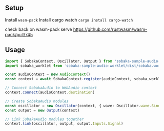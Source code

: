 ## Setup

Install `wasm-pack`
Install cargo watch `cargo install cargo-watch`

check back on wasm-pack serve https://github.com/rustwasm/wasm-pack/pull/745

## Usage

```ts
import { SobakaContext, Oscillator, Output } from 'sobaka-sample-audio-worklet'
import sobaka_worklet from 'sobaka-sample-audio-worklet/dist/sobaka.worklet.js?url'

const audioContext = new AudioContext()
const context = await SobakaContext.register(audioContext, sobaka_worklet)

// Connect SobakaAudio to WebAudio context
context.connect(audioContext.destination)

// Create SobakaAudio modules
const oscillator = new Oscillator(context, { wave: Oscillator.wave.Sine })
const output = new Output(context)

// Link SobakaAudio modules together
context.link(oscillator, output, output.Inputs.Signal)
```
